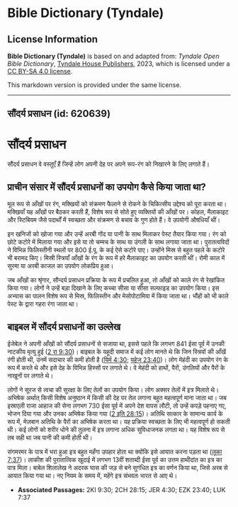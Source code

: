 # Bible Dictionary (Tyndale)

## License Information

**Bible Dictionary (Tyndale)** is based on and adapted from: _Tyndale Open Bible Dictionary_, [Tyndale House Publishers](https://tyndaleopenresources.com/), 2023, which is licensed under a [CC BY-SA 4.0 license](https://creativecommons.org/licenses/by-sa/4.0/legalcode.en).

This markdown version is provided under the same license.



--------------------------------

## सौंदर्य प्रसाधन (id: 620639)

सौंदर्य प्रसाधन
===============

सौंदर्य प्रसाधन वे वस्तुएँ हैं जिन्हें लोग अपनी देह पर अपने रूप\-रंग को निखारने के लिए लगाते हैं।

प्राचीन संसार में सौंदर्य प्रसाधनों का उपयोग कैसे किया जाता था?
---------------------------------------------------------------

मूल रूप से आँखों पर रंग, मक्खियों को संक्रमण फैलाने से रोकने के चिकित्सीय उद्देश्य को पूरा करता था। मक्खियाँ यह आँखों पर बैठकर करती हैं, विशेष रूप से सोते हुए व्यक्तियों की आँखों पर। कोहल, मैलाकाइट और स्टिबियम जैसे पदार्थों में स्वच्छता और संक्रमण से बचाव के गुण होते हैं। वे उपयोगी औषधियाँ थीं।

इन खनिजों को खोजा गया और उन्हें अरबी गोंद या पानी के साथ मिलाकर पेस्ट तैयार किया गया। रंग को छोटे कटोरे में मिलाया गया और इसे या तो चम्मच के साथ या उंगली के साथ लगाया जाता था। पुरातत्वविदों ने विभिन्न फिलिस्तीनी स्थलों पर 800 ई.पू. के कई ऐसे कटोरे पाए। उन्होंने मिस्र से बहुत पहले के कटोरे भी बरामद किए। मिस्री स्त्रियाँ आँखों के रंग के रूप में हरे मैलाकाइट का उपयोग करती थीं। रोमी काल में सुरमा या अरबी काजल का उपयोग लोकप्रिय हुआ।

जब आँखों का श्रृंगार, सौन्दर्य प्रसाधन प्रक्रिया के रूप में प्रचलित हुआ, तो आँखों को काले रंग से रेखांकित किया गया। लोगों ने उन्हें बड़ा दिखाने के लिए कच्चा सीसा या सीसा सल्फाइड का उपयोग किया। इस अभ्यास का पालन विशेष रूप से मिस्र, फिलिस्तीन और मेसोपोटामिया में किया जाता था। भौंहों को भी काले पेस्ट के द्वारा गहरा रंगा जाता था।

बाइबल में सौंदर्य प्रसाधनों का उल्लेख
-------------------------------------

ईजेबेल ने अपनी आँखों को सौंदर्य प्रसाधनों से सजाया था, इससे पहले कि लगभग 841 ईसा पूर्व में उनकी नाटकीय मृत्यु हुई ([2 रा 9:30](https://ref.ly/2Kgs9:30))। बाइबल के यहूदी समाज में कई लोग मानते थे कि जिन स्त्रियों की आँखें रंगी होती थी, उनमें सदाचार की कमी होती है ([यिर्म 4:30](https://ref.ly/Jer4:30); [यहेज 23:40](https://ref.ly/Ezek23:40))। लोग मेहंदी का उपयोग रंग के रूप में करते थे और इसे देह के विभिन्न हिस्सों पर लगाते थे। वे मेहंदी को हाथों, पैरों, उंगलियों और पैरों के नाखूनों पर लगाते थे।

लोगों ने सूरज से त्वचा की सुरक्षा के लिए तेलों का उपयोग किया। लोग अक्सर तेलों में इत्र मिलाते थे। अभिषेक अर्थात् किसी विशेष अनुष्ठान में किसी की देह पर तेल लगाना बहुत महत्वपूर्ण माना जाता था। जब इस्राएली राजा आहाज की सेना लगभग 730 ईसा पूर्व में अपने देश वापस लौटी, तो उन्हें कपड़े पहनाए गए, भोजन दिया गया और उनका अभिषेक किया गया ([2 इति 28:15](https://ref.ly/2Chr28:15))। अतिथि सत्कार के सामान्य कार्य के रूप में, मेज़बान अतिथि के पैरों का अभिषेक करता था। यह प्रक्रिया स्वच्छता के लिए भी महत्वपूर्ण हो सकती थी। कई लोगों को शरीर धोने की तुलना में इत्र लगाना अधिक सुविधाजनक लगता था। यह विशेष रूप से तब सही था जब पानी की कमी होती थी।

संगमरमर के पात्र में भरा हुआ इत्र बहुत महँगा उपहार होता था क्योंकि इसे आयात करना पड़ता था ([लूका 7:37](https://ref.ly/Luke7:37))। लाकीश की पुरातात्विक खुदाई में लगभग 13वीं शताब्दी ईसा पूर्व का उत्तम हाथीदांत का इत्र का पात्र मिला। बाबेल शिलालेख ने अदरक घास की जड़ से बने सुगंधित इत्र का वर्णन किया था, जिसे अरब से आयात किया गया था। नए नियम के समय में, महेंगे इत्र संभवतः भारत से आए थे।

* **Associated Passages:** 2KI 9:30; 2CH 28:15; JER 4:30; EZK 23:40; LUK 7:37

